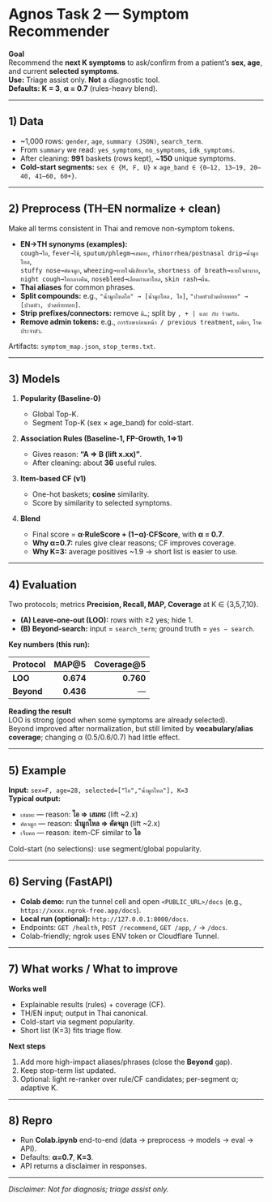 # Agnos Task 2 — Symptom Recommender

**Goal**  
Recommend the **next K symptoms** to ask/confirm from a patient’s **sex, age**, and current **selected symptoms**.  
**Use:** Triage assist only. **Not** a diagnostic tool.  
**Defaults:** **K = 3**, **α = 0.7** (rules-heavy blend).

---

## 1) Data

- ~1,000 rows: `gender`, `age`, `summary (JSON)`, `search_term`.
- From `summary` we read: `yes_symptoms`, `no_symptoms`, `idk_symptoms`.
- After cleaning: **991** baskets (rows kept), ~**150** unique symptoms.
- **Cold-start segments:** `sex ∈ {M, F, U}` × `age_band ∈ {0–12, 13–19, 20–40, 41–60, 60+}`.

---

## 2) Preprocess (TH–EN normalize + clean)

Make all terms consistent in Thai and remove non-symptom tokens.

- **EN→TH synonyms (examples):**  
  `cough→ไอ`, `fever→ไข้`, `sputum/phlegm→เสมหะ`, `rhinorrhea/postnasal drip→น้ำมูกไหล`,  
  `stuffy nose→คัดจมูก`, `wheezing→หายใจมีเสียงหวีด`, `shortness of breath→หายใจลำบาก`,  
  `night cough→ไอกลางคืน`, `nosebleed→เลือดกำเดาไหล`, `skin rash→ผื่น`.
- **Thai aliases** for common phrases.
- **Split compounds:** e.g., `"น้ำมูกไหลไอ" → [น้ำมูกไหล, ไอ]`, `"ปวดหัวปวดท้ายทอย" → [ปวดหัว, ปวดท้ายทอย]`.
- **Strip prefixes/connectors:** remove `มี…`; split by `, + | และ กับ ร่วมกับ`.
- **Remove admin tokens:** e.g., `การรักษาก่อนหน้า / previous treatment`, `แพ้ยา`, `โรคประจำตัว`.

Artifacts: `symptom_map.json`, `stop_terms.txt`.

---

## 3) Models

1) **Popularity (Baseline-0)**  
   - Global Top-K.  
   - Segment Top-K (sex × age_band) for cold-start.

2) **Association Rules (Baseline-1, FP-Growth, 1⇒1)**  
   - Gives reason: **“A ⇒ B (lift x.xx)”**.  
   - After cleaning: about **36** useful rules.

3) **Item-based CF (v1)**  
   - One-hot baskets; **cosine** similarity.  
   - Score by similarity to selected symptoms.

4) **Blend**  
   - Final score = **α·RuleScore + (1−α)·CFScore**, with **α = 0.7**.  
   - **Why α=0.7:** rules give clear reasons; CF improves coverage.  
   - **Why K=3:** average positives ~1.9 → short list is easier to use.

---

## 4) Evaluation

Two protocols; metrics **Precision, Recall, MAP, Coverage** at K ∈ {3,5,7,10}.

- **(A) Leave-one-out (LOO):** rows with ≥2 yes; hide 1.  
- **(B) Beyond-search:** input = `search_term`; ground truth = `yes − search`.

**Key numbers (this run):**

| Protocol | MAP@5 | Coverage@5 |
|---|---:|---:|
| **LOO** | **0.674** | **0.760** |
| **Beyond** | **0.436** | — |

**Reading the result**  
LOO is strong (good when some symptoms are already selected).  
Beyond improved after normalization, but still limited by **vocabulary/alias coverage**; changing α (0.5/0.6/0.7) had little effect.

---

## 5) Example

**Input:** `sex=F, age=28, selected=["ไอ","น้ำมูกไหล"], K=3`  
**Typical output:**
- `เสมหะ` — reason: **ไอ ⇒ เสมหะ** (lift ~2.x)  
- `คัดจมูก` — reason: **น้ำมูกไหล ⇒ คัดจมูก** (lift ~2.x)  
- `เจ็บคอ` — reason: item-CF similar to **ไอ**

Cold-start (no selections): use segment/global popularity.

---

## 6) Serving (FastAPI)

- **Colab demo:** run the tunnel cell and open `<PUBLIC_URL>/docs`
  (e.g., `https://xxxx.ngrok-free.app/docs`).
- **Local run (optional):** `http://127.0.0.1:8000/docs`.
- Endpoints: `GET /health`, `POST /recommend`, `GET /app`, `/` → `/docs`.
- Colab-friendly; ngrok uses ENV token or Cloudflare Tunnel.

---

## 7) What works / What to improve

**Works well**
- Explainable results (rules) + coverage (CF).  
- TH/EN input; output in Thai canonical.  
- Cold-start via segment popularity.  
- Short list (K=3) fits triage flow.

**Next steps**
1) Add more high-impact aliases/phrases (close the **Beyond** gap).  
2) Keep stop-term list updated.  
3) Optional: light re-ranker over rule/CF candidates; per-segment α; adaptive K.

---

## 8) Repro

- Run **Colab.ipynb** end-to-end (data → preprocess → models → eval → API).  
- Defaults: **α=0.7**, **K=3**.  
- API returns a disclaimer in responses.

---

*Disclaimer: Not for diagnosis; triage assist only.*
